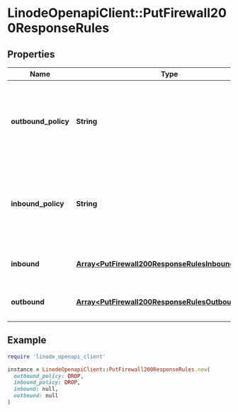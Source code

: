 # LinodeOpenapiClient::PutFirewall200ResponseRules

## Properties

| Name | Type | Description | Notes |
| ---- | ---- | ----------- | ----- |
| **outbound_policy** | **String** | The default behavior for outbound traffic. This setting can be overridden by [updating](https://techdocs.akamai.com/linode-api/reference/put-firewall-rules) the &#x60;outbound.action&#x60; property of the Firewall Rule. | [optional] |
| **inbound_policy** | **String** | The default behavior for inbound traffic. This setting can be overridden by [updating](https://techdocs.akamai.com/linode-api/reference/put-firewall-rules) the &#x60;inbound.action&#x60; property of the Firewall Rule. | [optional] |
| **inbound** | [**Array&lt;PutFirewall200ResponseRulesInboundInner&gt;**](PutFirewall200ResponseRulesInboundInner.md) | The inbound rules for the firewall, as a JSON array. | [optional] |
| **outbound** | [**Array&lt;PutFirewall200ResponseRulesOutboundInner&gt;**](PutFirewall200ResponseRulesOutboundInner.md) | The outbound rules for the firewall, as a JSON array. | [optional] |

## Example

```ruby
require 'linode_openapi_client'

instance = LinodeOpenapiClient::PutFirewall200ResponseRules.new(
  outbound_policy: DROP,
  inbound_policy: DROP,
  inbound: null,
  outbound: null
)
```

